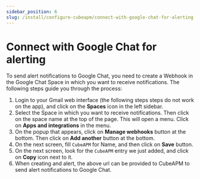```yaml
---
sidebar_position: 6
slug: /install/configure-cubeapm/connect-with-google-chat-for-alerting
---
```


# Connect with Google Chat for alerting

To send alert notifications to Google Chat, you need to create a Webhook in the Google Chat Space in which you want to receive notifications. The following steps guide you through the process:

1. Login to your Gmail web interface (the following steps steps do not work on the app), and click on the **Spaces** icon in the left sidebar.
2. Select the Space in which you want to receive notifications. Then click on the space name at the top of the page. This will open a menu. Click on **Apps and integrations** in the menu.
3. On the popup that appears, click on **Manage webhooks** button at the bottom. Then click on **Add another** button at the bottom.
4. On the next screen, fill `CubeAPM` for Name, and then click on **Save** button.
5. On the next screen, look for the `CubeAPM` entry we just added, and click on **Copy** icon next to it.
6. When creating and alert, the above url can be provided to CubeAPM to send alert notifications to Google Chat.
